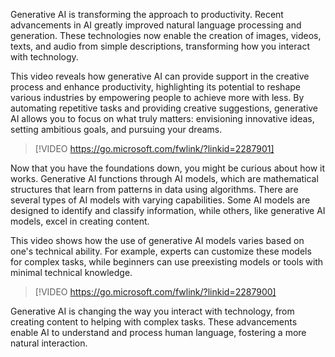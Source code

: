 Generative AI is transforming the approach to productivity. Recent advancements in AI greatly improved natural language processing and generation. These technologies now enable the creation of images, videos, texts, and audio from simple descriptions, transforming how you interact with technology. 

This video reveals how generative AI can provide support in the creative process and enhance productivity, highlighting its potential to reshape various industries by empowering people to achieve more with less. By automating repetitive tasks and providing creative suggestions, generative AI allows you to focus on what truly matters: envisioning innovative ideas, setting ambitious goals, and pursuing your dreams.

> [!VIDEO https://go.microsoft.com/fwlink/?linkid=2287901]

Now that you have the foundations down, you might be curious about how it works. Generative AI functions through AI models, which are mathematical structures that learn from patterns in data using algorithms. There are several types of AI models with varying capabilities. Some AI models are designed to identify and classify information, while others, like generative AI models, excel in creating content.

This video shows how the use of generative AI models varies based on one's technical ability. For example, experts can customize these models for complex tasks, while beginners can use preexisting models or tools with minimal technical knowledge.

> [!VIDEO https://go.microsoft.com/fwlink/?linkid=2287900]

Generative AI is changing the way you interact with technology, from creating content to helping with complex tasks. These advancements enable AI to understand and process human language, fostering a more natural interaction.
